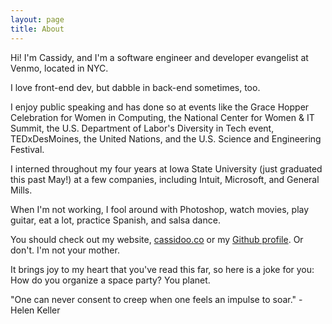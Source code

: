 ```yaml
---
layout: page
title: About
---
```


Hi!  I'm Cassidy, and I'm a software engineer and developer evangelist at Venmo, located in NYC.

I love front-end dev, but dabble in back-end sometimes, too.

I enjoy public speaking and has done so at events like the Grace Hopper Celebration for Women in Computing, the National Center for Women & IT Summit, the U.S. Department of Labor's Diversity in Tech event, TEDxDesMoines, the United Nations, and the U.S. Science and Engineering Festival.

I interned throughout my four years at Iowa State University (just graduated this past May!) at a few companies, including Intuit, Microsoft, and General Mills.

When I'm not working, I fool around with Photoshop, watch movies, play guitar, eat a lot, practice Spanish, and salsa dance.

You should check out my website, [cassidoo.co](http://cassidoo.co) or my [Github profile](http://github.com/cassidoo).  Or don't.  I'm not your mother.

It brings joy to my heart that you've read this far, so here is a joke for you: How do you organize a space party? You planet.

<p class="message">
  "One can never consent to creep when one feels an impulse to soar." - Helen Keller
</p>
